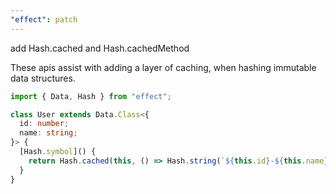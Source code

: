 ```yaml
---
"effect": patch
---
```


add Hash.cached and Hash.cachedMethod

These apis assist with adding a layer of caching, when hashing immutable data structures.

```ts
import { Data, Hash } from "effect";

class User extends Data.Class<{
  id: number;
  name: string;
}> {
  [Hash.symbol]() {
    return Hash.cached(this, () => Hash.string(`${this.id}-${this.name}`));
  }
}
```

